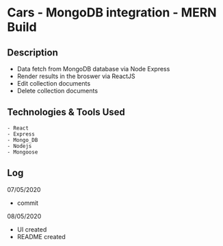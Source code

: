 # Cars - MongoDB integration - MERN Build

## Description
 - Data fetch from MongoDB database via Node Express
 - Render results in the broswer via ReactJS
 - Edit collection documents 
 - Delete collection documents

## Technologies & Tools Used
``` 
- React
- Express
- Mongo_DB
- Nodejs
- Mongoose
```
 
 ## Log
 07/05/2020
 
- commit 

08/05/2020 

- UI created
- README created




  
 
 
  
 
 



